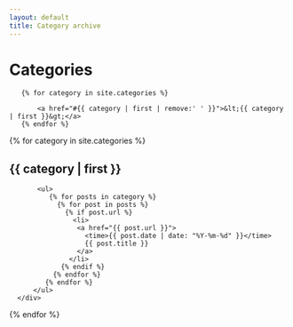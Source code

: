```yaml
---
layout: default
title: Category archive
---
```

<div class="page-content wc-container">
  <h1>Categories</h1>  

  <nav>

       {% for category in site.categories %}

           <a href="#{{ category | first | remove:' ' }}">&lt;{{ category | first }}&gt;</a>
       {% endfor %}
  </nav>

  <p></p>


   {% for category in site.categories %}
       <div class="catbloc" id="{{ category | first | remove:' ' }}">
           <h2>{{ category | first }}</h2>

           <ul>
              {% for posts in category %}
                {% for post in posts %}
                  {% if post.url %}
                    <li>
                     <a href="{{ post.url }}">
                       <time>{{ post.date | date: "%Y-%m-%d" }}</time>
                       {{ post.title }}
                     </a>
                   </li>
                 {% endif %}
               {% endfor %}
             {% endfor %}
          </ul>
      </div>
  {% endfor %}

</div>
